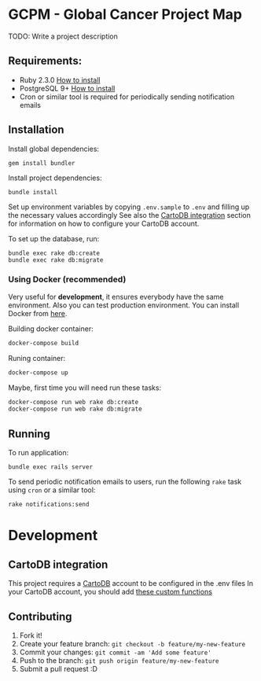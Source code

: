 # GCPM - Global Cancer Project Map

TODO: Write a project description

##  Requirements:

* Ruby 2.3.0 [How to install](https://gorails.com/setup/osx/10.10-yosemite)
* PostgreSQL 9+ [How to install](http://exponential.io/blog/2015/02/21/install-postgresql-on-mac-os-x-via-brew/)
* Cron or similar tool is required for periodically sending notification emails

## Installation

Install global dependencies:

    gem install bundler

Install project dependencies:

    bundle install

Set up environment variables by copying `.env.sample` to `.env` and filling up the necessary values accordingly
See also the [CartoDB integration](#cartodb-integration) section for information on how to configure your CartoDB account.

To set up the database, run:

    bundle exec rake db:create
    bundle exec rake db:migrate


### Using Docker (recommended)

Very useful for **development**, it ensures everybody have the same environment. Also you can test production environment.
You can install Docker from [here](https://www.docker.com).

Building docker container:

```bash
docker-compose build
```

Runing container:

```bash
docker-compose up
```

Maybe, first time you will need run these tasks:

```bash
docker-compose run web rake db:create
docker-compose run web rake db:migrate
```


## Running

To run application:

    bundle exec rails server


To send periodic notification emails to users, run the following `rake` task using `cron` or a similar tool:

    rake notifications:send


# Development


## CartoDB integration

This project requires a [CartoDB](https://cartodb.com/) account to be configured in the .env files
In your CartoDB account, you should add [these custom functions](extra/cartodb_queries.sql)

## Contributing

1. Fork it!
2. Create your feature branch: `git checkout -b feature/my-new-feature`
3. Commit your changes: `git commit -am 'Add some feature'`
4. Push to the branch: `git push origin feature/my-new-feature`
5. Submit a pull request :D
